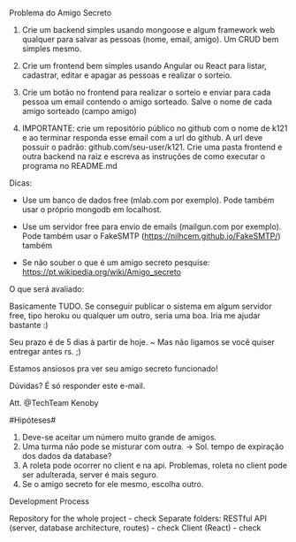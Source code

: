 Problema do Amigo Secreto

1. Crie um backend simples usando mongoose e algum framework web qualquer para salvar as pessoas (nome, email, amigo). Um CRUD bem simples mesmo.

2. Crie um frontend bem simples usando Angular ou React para listar, cadastrar, editar e apagar as pessoas e realizar o sorteio.

3. Crie um botão no frontend para realizar o sorteio e enviar para cada pessoa um email contendo o amigo sorteado. Salve o nome de cada amigo sorteado (campo amigo)

4. IMPORTANTE: crie um repositório público no github com o nome de k121 e ao terminar responda esse email com a url do github. A url deve possuir o padrão: github.com/seu-user/k121. Crie uma pasta frontend e outra backend na raiz e escreva as instruções de como executar o programa no README.md

Dicas: 

- Use um banco de dados free (mlab.com por exemplo). Pode também usar o próprio mongodb em localhost.

- Use um servidor free para envio de emails (mailgun.com por exemplo). Pode também usar o FakeSMTP (https://nilhcem.github.io/FakeSMTP/) também

- Se não souber o que é um amigo secreto pesquise: https://pt.wikipedia.org/wiki/Amigo_secreto

O que será avaliado:

Basicamente TUDO. Se conseguir publicar o sistema em algum servidor free, tipo heroku ou qualquer um outro, seria uma boa. Iria me ajudar bastante :)

Seu prazo é de 5 dias à partir de hoje.
~ Mas não ligamos se você quiser entregar antes rs. ;)

Estamos ansiosos pra ver seu amigo secreto funcionado!

Dúvidas? É só responder este e-mail.

Att.
@TechTeam Kenoby


#Hipóteses#
1) Deve-se aceitar um número muito grande de amigos.
2) Uma turma não pode se misturar com outra. -> Sol. tempo de expiração dos dados da database?
3) A roleta pode ocorrer no client e na api. Problemas, roleta no client pode ser adulterada, server é mais seguro.
4) Se o amigo secreto for ele mesmo, escolha outro.

Development Process

Repository for the whole project - check
Separate folders:
  RESTful API (server, database architecture, routes) - check
  Client (React) - check

